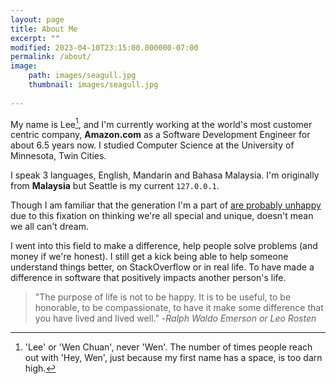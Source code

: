 ```yaml
---
layout: page
title: About Me
excerpt: ""
modified: 2023-04-10T23:15:00.000000-07:00
permalink: /about/
image:
    path: images/seagull.jpg
    thumbnail: images/seagull.jpg
  
---
```


My name is Lee[^1], and I'm currently working at the world's most customer centric company, **Amazon.com** as a Software Development Engineer for about 6.5 years now. I studied Computer Science at the University of Minnesota, Twin Cities. 

I speak 3 languages, English, Mandarin and Bahasa Malaysia. I'm originally from **Malaysia** but Seattle is my current `127.0.0.1`.

Though I am familiar that the generation I'm a part of [are probably unhappy](http://waitbutwhy.com/2013/09/why-generation-y-yuppies-are-unhappy.html) due to this fixation on thinking we're all special and unique, doesn't mean we all can't dream.  

I went into this field to make a difference, help people solve problems (and money if we're honest). I still get a kick being able to help someone understand things better, on StackOverflow or in real life. To have made a difference in software that positively impacts another person's life.

> "The purpose of life is not to be happy. It is to be useful, to be honorable, to be compassionate, to have it make some difference that you have lived and lived well." -*Ralph Waldo Emerson or Leo Rosten*

[^1]: 'Lee' or 'Wen Chuan', never 'Wen'. The number of times people reach out with 'Hey, Wen', just because my first name has a space, is too darn high.